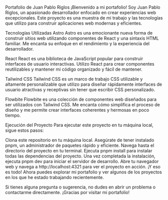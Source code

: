 Portafolio de Juan Pablo Riglos
¡Bienvenido a mi portafolio! Soy Juan Pablo Riglos, un apasionado desarrollador enfocado en crear experiencias web excepcionales. Este proyecto es una muestra de mi trabajo y las tecnologías que utilizo para construir aplicaciones web modernas y eficientes.

Tecnologías Utilizadas
Astro
Astro es una emocionante nueva forma de construir sitios web utilizando componentes de React y una sintaxis HTML familiar. Me encanta su enfoque en el rendimiento y la experiencia del desarrollador.

React
React es una biblioteca de JavaScript popular para construir interfaces de usuario interactivas. Utilizo React para crear componentes reutilizables y mantener mi código organizado y fácil de mantener.

Tailwind CSS
Tailwind CSS es un marco de trabajo CSS utilizable y altamente personalizable que utilizo para diseñar rápidamente interfaces de usuario atractivas y receptivas sin tener que escribir CSS personalizado.

Flowbite
Flowbite es una colección de componentes web diseñados para ser utilizados con Tailwind CSS. Me encanta cómo simplifica el proceso de diseño y me permite crear interfaces coherentes y hermosas en poco tiempo.

Ejecución del Proyecto
Para ejecutar este proyecto en tu máquina local, sigue estos pasos:

Clona este repositorio en tu máquina local.
Asegúrate de tener instalado pnpm, un administrador de paquetes rápido y eficiente.
Navega hasta el directorio del proyecto en tu terminal.
Ejecuta pnpm install para instalar todas las dependencias del proyecto.
Una vez completada la instalación, ejecuta pnpm dev para iniciar el servidor de desarrollo.
Abre tu navegador web y navega a http://localhost:4321 para ver el proyecto en acción.
¡Y eso es todo! Ahora puedes explorar mi portafolio y ver algunos de los proyectos en los que he estado trabajando recientemente.

Si tienes alguna pregunta o sugerencia, no dudes en abrir un problema o contactarme directamente. ¡Gracias por visitar mi portafolio!


